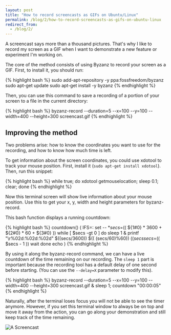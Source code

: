 ```yaml
---
layout: post
title: "How to record screencasts as GIFs on Ubuntu/Linux"
permalink: /blog/2/how-to-record-screencasts-as-gifs-on-ubuntu-linux
redirect_from:
  - /blog/2/
---
```


A screencast says more than a thousand pictures. That's why I like to record
my screen as a GIF when I want to demonstrate a new feature or experiment I'm working on.

The core of the method consists of using Byzanz to record your screen
as a GIF. First, to install it, you should run:

{% highlight bash %}
sudo add-apt-repository -y ppa:fossfreedom/byzanz
sudo apt-get update
sudo apt-get install -y byzanz
{% endhighlight %}

Then, you can use this command to save a recording of a portion of your
screen to a file in the current directory:

{% highlight bash %}
byzanz-record --duration=5 --x=100 --y=100 --width=400 --height=300 screencast.gif
{% endhighlight %}

Improving the method
---

Two problems arise: how to know the coordinates you want to use for the
recording, and how to know how much time is left.

To get information about the screen coordinates, you could use xdotool to
track your mouse position. First, install it (`sudo apt-get install xdotool`).
Then, run this snippet:

{% highlight bash %}
while true; do xdotool getmouselocation; sleep 0.1; clear; done
{% endhighlight %}

Now this terminal screen will show live information about your mouse position.
Use this to get your x, y, width and height parameters for byzanz-record.

This bash function displays a running countdown:

{% highlight bash %}
countdown()
(
  IFS=:
  set -- $*
  secs=$(( ${1#0} * 3600 + ${2#0} * 60 + ${3#0} ))
  while [ $secs -gt 0 ]
  do
    sleep 1 &
    printf "\r%02d:%02d:%02d" $((secs/3600)) $(( (secs/60)%60)) $((secs%60))
    secs=$(( $secs - 1 ))
    wait
  done
  echo
)
{% endhighlight %}

By using it along the byzanz-record command, we can have a live countdown of the
time remaining on our recording. The `sleep 1` part is important because the recording
tool has a default delay of one second before starting. (You can use the `--delay=X` parameter to modify this).

{% highlight bash %}
byzanz-record --duration=5 --x=100 --y=100 --width=400 --height=300 screencast.gif & sleep 1; countdown "00:00:05"
{% endhighlight %}

Naturally, after the terminal loses focus you will not be able to see the timer anymore.
However, if you set this terminal window to always be on top and move it away from the
action, you can go along your demonstration and still keep track of the time remaining.

![A Screencast](http://i.imgur.com/5gNiyFs.gif)
